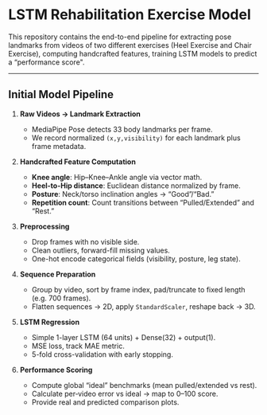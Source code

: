 # LSTM Rehabilitation Exercise Model

This repository contains the end-to-end pipeline for extracting pose landmarks from videos of two different exercises (Heel Exercise and Chair Exercise), computing handcrafted features, training LSTM models to predict a “performance score".

---

## Initial Model Pipeline

1. **Raw Videos → Landmark Extraction**  
   - MediaPipe Pose detects 33 body landmarks per frame.  
   - We record normalized `(x,y,visibility)` for each landmark plus frame metadata.

2. **Handcrafted Feature Computation**  
   - **Knee angle**: Hip–Knee–Ankle angle via vector math.  
   - **Heel-to-Hip distance**: Euclidean distance normalized by frame.  
   - **Posture**: Neck/torso inclination angles → “Good”/“Bad.”  
   - **Repetition count**: Count transitions between “Pulled/Extended” and “Rest.”  

3. **Preprocessing**  
   - Drop frames with no visible side.  
   - Clean outliers, forward-fill missing values.  
   - One-hot encode categorical fields (visibility, posture, leg state).

4. **Sequence Preparation**  
   - Group by video, sort by frame index, pad/truncate to fixed length (e.g. 700 frames).  
   - Flatten sequences → 2D, apply `StandardScaler`, reshape back → 3D.

5. **LSTM Regression**  
   - Simple 1-layer LSTM (64 units) + Dense(32) + output(1).  
   - MSE loss, track MAE metric.  
   - 5-fold cross-validation with early stopping.

6. **Performance Scoring**  
   - Compute global “ideal” benchmarks (mean pulled/extended vs rest).  
   - Calculate per‐video error vs ideal → map to 0–100 score.  
   - Provide real and predicted comparison plots.


